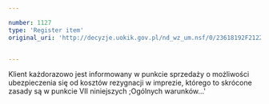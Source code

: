 ```yaml
---

number: 1127
type: 'Register item'
original_uri: 'http://decyzje.uokik.gov.pl/nd_wz_um.nsf/0/23618192F2122433C12572DD00329813?OpenDocument'


---
```


Klient każdorazowo jest informowany w punkcie sprzedaży o możliwości ubezpieczenia się od kosztów rezygnacji w imprezie, którego to skrócone zasady są w punkcie VII niniejszych ;Ogólnych warunków…'
